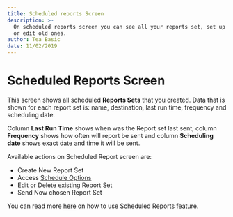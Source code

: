 ```yaml
---
title: Scheduled reports Screen
description: >-
  On scheduled reports screen you can see all your reports set, set up new ones
  or edit old ones.
author: Tea Basic
date: 11/02/2019
---
```


# Scheduled Reports Screen

This screen shows all scheduled **Reports Sets** that you created. Data that is shown for each report set is: name, destination, last run time, frequency and scheduling date.

Column **Last Run Time** shows when was the Report set last sent, column **Frequency** shows how often will report be sent and column **Scheduling date** shows exact date and time it will be sent.

Available actions on Scheduled Report screen are:

* Create New Report Set
* Access [Schedule Options](settings-screen.md#schedule-options)
* Edit or Delete existing Report Set
* Send Now chosen Report Set

You can read more [here](scheduled-reports-screen.md#internal/how-to/scheduled-reports) on how to use Scheduled Reports feature.

